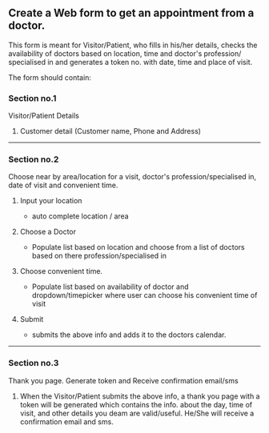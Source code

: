 ## Create a Web form to get an appointment from a doctor.

This form is meant for Visitor/Patient, who fills in his/her details,
checks the availability of doctors based on location, time and
doctor's profession/ specialised in and generates a token no. with
date, time and place of visit.

The form should contain:

### Section no.1

Visitor/Patient Details

1.  Customer detail (Customer name, Phone and Address)

---

### Section no.2

Choose near by area/location for a visit,  doctor's
profession/specialised in, date of visit and convenient time.

1.  Input your location
    * auto complete location / area

2.  Choose a Doctor
    * Populate list based on location and choose from a list of doctors
      based on there profession/specialised in

3.  Choose convenient time.
    * Populate list based on availability of doctor and
      dropdown/timepicker where user can choose his convenient time of
      visit

4.  Submit
    * submits the above info and adds it to the doctors calendar.

---
### Section no.3

Thank you page. Generate token and Receive confirmation email/sms

1.  When the Visitor/Patient submits the above info, a thank you page with
    a token will be generated which contains the info. about the day,
    time of visit, and other details you deam are valid/useful. He/She
    will receive a confirmation email and sms.